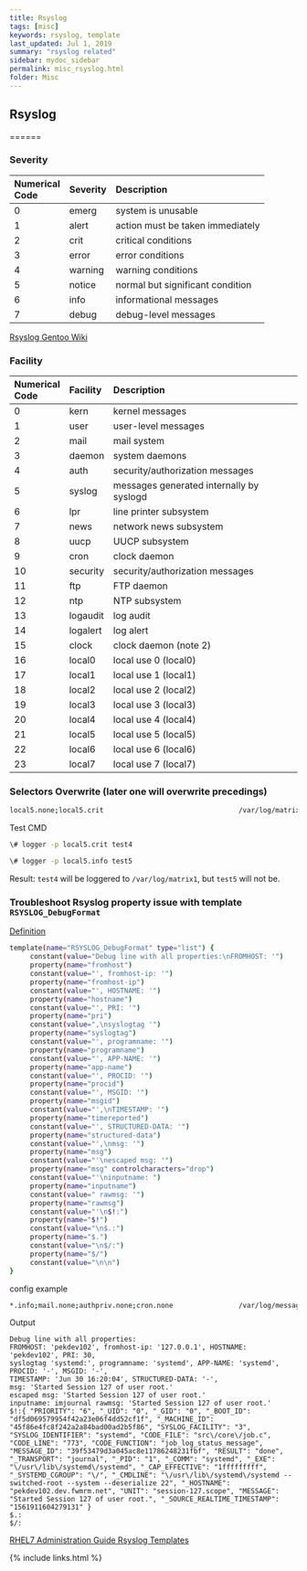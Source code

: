 ```yaml
---
title: Rsyslog
tags: [misc]
keywords: rsyslog, template
last_updated: Jul 1, 2019
summary: "rsyslog related"
sidebar: mydoc_sidebar
permalink: misc_rsyslog.html
folder: Misc
---
```


## Rsyslog
======

### Severity

Numerical<br>Code|Severity|Description
:------|:------|:------
0|emerg|system is unusable
1|alert|action must be taken immediately
2|crit|critical conditions
3|error|error conditions
4|warning|warning conditions
5|notice|normal but significant condition
6|info|informational messages
7|debug|debug-level messages

[Rsyslog Gentoo Wiki](https://wiki.gentoo.org/wiki/Rsyslog)

### Facility

Numerical<br>Code|Facility|Description
:------|:------|:------
0|kern|kernel messages
1|user|user-level messages
2|mail|mail system
3|daemon|system daemons
4|auth|security/authorization messages
5|syslog|messages generated internally by syslogd
6|lpr|line printer subsystem
7|news|network news subsystem
8|uucp|UUCP subsystem
9|cron|clock daemon
10|security|security/authorization messages
11|ftp|FTP daemon
12|ntp|NTP subsystem
13|logaudit|log audit
14|logalert|log alert
15|clock|clock daemon (note 2)
16|local0|local use 0 (local0)
17|local1|local use 1 (local1)
18|local2|local use 2 (local2)
19|local3|local use 3 (local3)
20|local4|local use 4 (local4)
21|local5|local use 5 (local5)
22|local6|local use 6 (local6)
23|local7|local use 7 (local7)

### Selectors Overwrite (later one will overwrite precedings)

```bash
local5.none;local5.crit                                 /var/log/matrix1
```

Test CMD
```bash
\# logger -p local5.crit test4

\# logger -p local5.info test5
```

Result: `test4` will be loggered to `/var/log/matrix1`, but `test5` will not be.

### Troubleshoot Rsyslog property issue with template `RSYSLOG_DebugFormat`

[Definition](https://www.rsyslog.com/doc/v8-stable/configuration/templates.html)
```bash
template(name="RSYSLOG_DebugFormat" type="list") {
     constant(value="Debug line with all properties:\nFROMHOST: '")
     property(name="fromhost")
     constant(value="', fromhost-ip: '")
     property(name="fromhost-ip")
     constant(value="', HOSTNAME: '")
     property(name="hostname")
     constant(value="', PRI: '")
     property(name="pri")
     constant(value=",\nsyslogtag '")
     property(name="syslogtag")
     constant(value="', programname: '")
     property(name="programname")
     constant(value="', APP-NAME: '")
     property(name="app-name")
     constant(value="', PROCID: '")
     property(name="procid")
     constant(value="', MSGID: '")
     property(name="msgid")
     constant(value="',\nTIMESTAMP: '")
     property(name="timereported")
     constant(value="', STRUCTURED-DATA: '")
     property(name="structured-data")
     constant(value="',\nmsg: '")
     property(name="msg")
     constant(value="'\nescaped msg: '")
     property(name="msg" controlcharacters="drop")
     constant(value="'\ninputname: ")
     property(name="inputname")
     constant(value=" rawmsg: '")
     property(name="rawmsg")
     constant(value="'\n$!:")
     property(name="$!")
     constant(value="\n$.:")
     property(name="$.")
     constant(value="\n$/:")
     property(name="$/")
     constant(value="\n\n")
}
```

config example

```bash
*.info;mail.none;authpriv.none;cron.none                /var/log/messages;RSYSLOG_DebugFormat
```

Output
```
Debug line with all properties:
FROMHOST: 'pekdev102', fromhost-ip: '127.0.0.1', HOSTNAME: 'pekdev102', PRI: 30,
syslogtag 'systemd:', programname: 'systemd', APP-NAME: 'systemd', PROCID: '-', MSGID: '-',
TIMESTAMP: 'Jun 30 16:20:04', STRUCTURED-DATA: '-',
msg: 'Started Session 127 of user root.'
escaped msg: 'Started Session 127 of user root.'
inputname: imjournal rawmsg: 'Started Session 127 of user root.'
$!:{ "PRIORITY": "6", "_UID": "0", "_GID": "0", "_BOOT_ID": "df5d069579954f42a23e06f4dd52cf1f", "_MACHINE_ID": "45f86e4fc8f242a2a84bad00ad2b5f86", "SYSLOG_FACILITY": "3", "SYSLOG_IDENTIFIER": "systemd", "CODE_FILE": "src\/core\/job.c", "CODE_LINE": "773", "CODE_FUNCTION": "job_log_status_message", "MESSAGE_ID": "39f53479d3a045ac8e11786248231fbf", "RESULT": "done", "_TRANSPORT": "journal", "_PID": "1", "_COMM": "systemd", "_EXE": "\/usr\/lib\/systemd\/systemd", "_CAP_EFFECTIVE": "1fffffffff", "_SYSTEMD_CGROUP": "\/", "_CMDLINE": "\/usr\/lib\/systemd\/systemd --switched-root --system --deserialize 22", "_HOSTNAME": "pekdev102.dev.fwmrm.net", "UNIT": "session-127.scope", "MESSAGE": "Started Session 127 of user root.", "_SOURCE_REALTIME_TIMESTAMP": "1561911604279131" }
$.:
$/:
```

[RHEL7 Administration Guide Rsyslog Templates](https://access.redhat.com/documentation/en-us/red_hat_enterprise_linux/7/html-single/system_administrators_guide/index#s2-Templates)


{% include links.html %}
